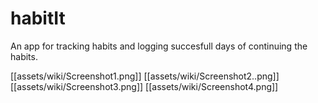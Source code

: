 # habitIt

An app for tracking habits and logging succesfull days of continuing the habits.

[[assets/wiki/Screenshot1.png]]
[[assets/wiki/Screenshot2..png]]
[[assets/wiki/Screenshot3.png]]
[[assets/wiki/Screenshot4.png]]

